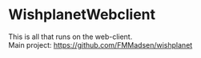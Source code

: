 # WishplanetWebclient
This is all that runs on the web-client.<br />
Main project: https://github.com/FMMadsen/wishplanet
